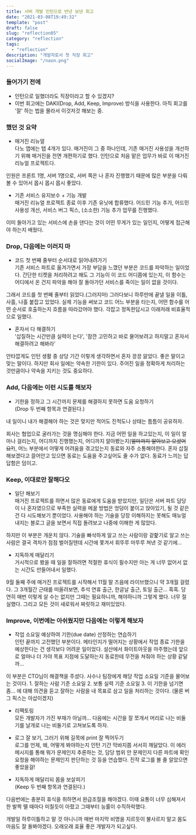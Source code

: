 ```yaml
---
title: 서버 개발 인턴으로 반년 보낸 회고
date: "2021-03-08T19:49:32"
template: "post"
draft: false
slug: "reflection05"
category: "reflection"
tags:
  - "reflection"
description: "개발자로서 첫 직장 회고"
socialImage: "/naon.png"
---
```


### 들어가기 전에
- 인턴으로 일했더라도 직장이라고 할 수 있겠지?
- 이번 회고에는 DAKI(Drop, Add, Keep, Improve) 방식을 사용한다. 아직 회고를 '잘' 하는 법을 몰라서 이것저것 해보는 중.

### 했던 것 요약
- 매거진 리뉴얼<br>
다노 앱에는 탭 4개가 있다. 매거진이 그 중 하나인데, 기존 매거진 사용성을 개선하기 위해 매거진을 전면 개편하기로 했다. 인턴으로 처음 맡은 업무가 바로 이 매거진 리뉴얼 프로젝트다.

인원은 프론트 1명, 서버 1명으로, 서버 쪽은 나 혼자 진행했기 때문에 많은 부분을 다뤄볼 수 있어서 몹시 몹시 몹시 좋았다.

- 기존 서비스 유지보수 + 기능 개발<br>
매거진 리뉴얼 프로젝트 종료 이후 기존 유닛에 합류했다. 어드민 기능 추가, 어드민 사용성 개선, 서비스 버그 픽스, (소소한) 기능 추가 업무를 진행했다.

이미 돌아가고 있는 서비스에 손을 댄다는 것이 어떤 무게가 있는 일인지, 어떻게 접근해야 하는지 배웠다.

### Drop, 다음에는 이러지 마
- 코드 첫 번째 줄부터 순서대로 읽어내려가기<br>
기존 서비스 파트로 옮겨가면서 가장 부담을 느꼈던 부분은 코드를 파악하는 일이었다. 간단한 티켓을 처리하려고 해도 그 기능이 이 코드 어디쯤에 있는지, 이 함수는 어디에서 온 건지 파악을 해야 잘 돌아가던 서비스를 죽이는 일이 없을 것이다.

그래서 코드를 첫 번째 줄부터 읽었다.(그러지마) 그러다보니 하루만에 끝낼 일을 이틀, 사흘, 나흘 붙잡고 있었다. 실제 기능을 써보고 코드 어느 부분을 타는지, 어떤 함수를 어떤 순서로 호출하는지 흐름을 따라갔어야 했다. 각잡고 정독한답시고 이래저래 비효율적으로 일했다.

- 혼자서 다 해결하기<br>
'삽질하는 시간만큼 실력이 는다', '잠깐 고민하고 바로 물어보려고 하지말고 혼자서 해결하려고 해봐라'

안타깝게도 인턴 생활 중 상당 기간 이렇게 생각하면서 혼자 끙끙 앓았다. 좋은 말이고 맞는 말이다. 하지만 회사 일에는 약속한 기한이 있다. 주어진 일을 정확하게 처리하는 것만큼이나 약속을 지키는 것도 중요하다.

### Add, 다음에는 이런 시도를 해보자
- 기한을 정하고 그 시간까지 문제를 해결하지 못하면 도움 요청하기<br>
(Drop 두 번째 항목과 연결된다.)

내 일이니 내가 해결해야 하는 것은 맞지만 적어도 진척도나 상태는 틈틈이 공유하자.

회사는 협업으로 굴러가는 것을 명심해야 한다. 지금 어떤 일을 하고있는지, 이 일이 얼마나 걸리는지, 어디까지 진행했는지, 어디까지 알아봤는지(~~얼마까지 알아보고 오셨어요?~~), 어느 부분에서 어떻게 어려움을 겪고있는지 동료와 자주 소통해야한다. 혼자 삽질해보겠다고 끌어안고 있으면 동료는 도움을 주고싶어도 줄 수가 없다. 동료가 느끼는 답답함은 덤이고.

### Keep, 이대로만 잘해다오
- 일단 해보기<br>
매거진 프로젝트를 하면서 많은 동료에게 도움을 받았지만, 일단은 서버 파트 담당이 나 혼자였으므로 부족한 실력을 메꿀 방법은 엉덩이 붙이고 앉아있기, 될 것 같은 건 다 시도해보기 뿐이었다. 사용해야 하는 기술을 당장 이해하지는 못해도 매뉴얼 내지는 블로그 글을 보면서 직접 돌려보고 나중에 이해한 게 많았다.

하지만 이 부분은 개운치 않다. 기술을 빠삭하게 알고 쓰는 사람이랑 겉핥기로 알고 쓰는 사람은 결국 격차가 점점 벌어질텐데 시간에 쫓겨서 휘뚜루 마뚜루 쳐낸 것 같기에...

- 지독하게 매달리기<br>
거시적으로 봤을 때 일을 잘하려면 적절한 휴식이 필수지만 아는 게 너무 없어서 없는 시간도 만들어내서 일했다.

9월 둘째 주에 매거진 프로젝트를 시작해서 11월 말 즈음에 라이브했으니 약 3개월 걸렸다. 그 3개월간 근태를 떠올려보면, 추석 연휴 출근, 한글날 출근, 토일 출근... 흑흑. 당연히 매번 이렇게 살 수는 없지만 그때는 필요하니까, 해야하니까 그렇게 했다. 너무 절실했다. 그리고 모든 것이 새로워서 짜릿하고 재미있었다.

### Improve, 이번에는 아쉬웠지만 다음에는 이렇게 해보자
- 작업 소요일 예상하여 기한(due date) 산정하는 연습하기<br>
인턴 끝까지 고전했던 부분이다. 메타인지가 떨어지는 상황에서 작업 종료 기한을 예상한다는 건 생각보다 어려운 일이었다. 설산에서 화이트아웃을 마주했는데 앞으로 얼마나 더 가야 목표 지점에 도달하는지 동료한테 무전을 쳐줘야 하는 상황 같달까...

이 부분은 CTO님이 해결책을 주셨다. 사수나 팀장에게 해당 작업 소요일 기준을 물어보는 것이다. 1. 잘하는 사람 기준 소요일 2. 보통 실력 기준 소요일 3. 이 기한을 넘기면 좀... 에 대해 의견을 듣고 잘하는 사람을 내 목표로 삼고 일을 처리하는 것이다. (물론 버그 픽스는 아삽이겠지)

- 리팩토링<br>
모든 개발자가 가진 부채가 아닐까... 다음에는 시간을 잘 쪼개서 머리로 나는 비둘기를 날개로 나는 비둘기로 고쳐보도록 하자.

- 로그 잘 보기, 그러기 위해 길목에 print 잘 찍어두기<br>
로그를 언제, 왜, 어떻게 봐야하는지 인턴 기간 막바지쯤 서서히 깨달았다. 이 에러 메시지를 통해 뭐가 문제인지 추론하는 것, 담당 범위 안 문제인지 다른 파트에 확인 요청을 해야하는 문제인지 판단하는 것 등을 연습했다. 진작 로그를 볼 줄 알았으면 좋았을걸!

- 지독하게 매달리되 몸을 보살피기<br>
(Keep 두 번째 항목과 연결된다.)

다음번에는 충분히 휴식을 취하면서 완급조절을 해야겠다. 이때 요통이 너무 심해져서 한 발짝 뗄 때마다 미칠듯이 아팠고 그때부터 능률이 수직하락했다.

개발일 하루이틀하고 말 것 아니니까 매번 마지막 비명을 지르듯이 불사르지 말고 몸도 마음도 잘 돌봐야겠다. 오래오래 효율 좋은 개발자가 되고싶다.